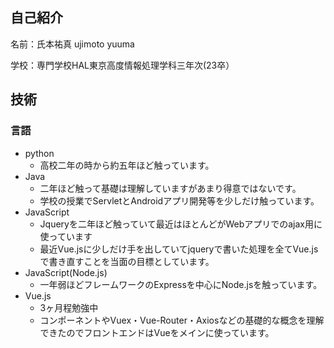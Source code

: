 ## 自己紹介

名前：氏本祐真 ujimoto yuuma

学校：専門学校HAL東京高度情報処理学科三年次(23卒）

## 技術

### 言語

- python
  - 高校二年の時から約五年ほど触っています。
- Java
  - 二年ほど触って基礎は理解していますがあまり得意ではないです。
  - 学校の授業でServletとAndroidアプリ開発等を少しだけ触っています。
- JavaScript
  - Jqueryを二年ほど触っていて最近はほとんどがWebアプリでのajax用に使っています
  - 最近Vue.jsに少しだけ手を出していてjqueryで書いた処理を全てVue.jsで書き直すことを当面の目標としています。
- JavaScript(Node.js)
  - 一年弱ほどフレームワークのExpressを中心にNode.jsを触っています。
- Vue.js
  - 3ヶ月程勉強中
  - コンポーネントやVuex・Vue-Router・Axiosなどの基礎的な概念を理解できたのでフロントエンドはVueをメインに使っています。
